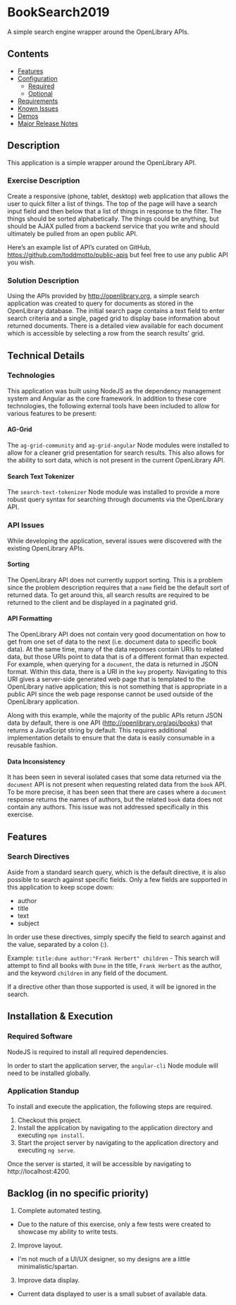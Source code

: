 # BookSearch2019

A simple search engine wrapper around the OpenLibrary APIs.

## Contents

- [Features](#Features)
- [Configuration](#Configurations)
  - [Required](#Required-Configurations)
  - [Optional](#Optional-Configurations)
- [Requirements](#Requirements)
- [Known Issues](#Known-Issues)
- [Demos](#Demos)
- [Major Release Notes](#Major-Release-Notes)

## Description

This application is a simple wrapper around the OpenLibrary API.

### Exercise Description

Create a responsive (phone, tablet, desktop) web application that allows the user to quick filter a list of things. The top of the page will have a search input field and then below that a list of things in response to the filter. The things should be sorted alphabetically. The things could be anything, but should be AJAX pulled from a backend service that you write and should ultimately be pulled from an open public API.

Here’s an example list of API’s curated on GitHub, https://github.com/toddmotto/public-apis but feel free to use any public API you wish.

### Solution Description

Using the APIs provided by http://openlibrary.org, a simple search application was created to query for documents as stored in the OpenLibrary database.  The initial search page contains a text field to enter search criteria and a single, paged grid to display base information about returned documents.  There is a detailed view available for each document which is accessible by selecting a row from the search results' grid.

## Technical Details

### Technologies

This application was built using NodeJS as the dependency management system and Angular as the core framework.  In addition to these core technologies, the following external tools have been included to allow for various features to be present:

#### AG-Grid

The `ag-grid-community` and `ag-grid-angular` Node modules were installed to allow for a cleaner grid presentation for search results.  This also allows for the ability to sort data, which is not present in the current OpenLibrary API.

#### Search Text Tokenizer

The `search-text-tokenizer` Node module was installed to provide a more robust query syntax for searching through documents via the OpenLibrary API.

### API Issues

While developing the application, several issues were discovered with the existing OpenLibrary APIs.

#### Sorting

The OpenLibrary API does not currently support sorting.  This is a problem since the problem description requires that a `name` field be the default sort of returned data.  To get around this, all search results are required to be returned to the client and be displayed in a paginated grid.

#### API Formatting

The OpenLibrary API does not contain very good documentation on how to get from one set of data to the next (i.e. document data to specific book data).  At the same time, many of the data reponses contain URIs to related data, but those URIs point to data that is of a different format than expected.  For example, when querying for a `document`, the data is returned in JSON format.  Within this data, there is a URI in the `key` property.  Navigating to this URI gives a server-side generated web page that is templated to the OpenLibrary native application; this is not something that is appropriate in a public API since the web page response cannot be used outside of the OpenLibrary application.

Along with this example, while the majority of the public APIs return JSON data by default, there is one API (http://openlibrary.org/api/books) that returns a JavaScript string by default.  This requires additional implementation details to ensure that the data is easily consumable in a reusable fashion.

#### Data Inconsistency

It has been seen in several isolated cases that some data returned via the `document` API is not present when requesting related data from the `book` API.  To be more precise, it has been seen that there are cases where a `document` response returns the names of authors, but the related `book` data does not contain any authors.  This issue was not addressed specifically in this exercise.

## Features

### Search Directives

Aside from a standard search query, which is the default directive, it is also possible to search against specific fields.  Only a few fields are supported in this application to keep scope down:

- author
- title
- text
- subject

In order use these directives, simply specify the field to search against and the value, separated by a colon (:).

Example:
`title:dune author:"Frank Herbert" children` - This search will attempt to find all books with `Dune` in the title, `Frank Herbert` as the author, and the keyword `children` in any field of the document.

If a directive other than those supported is used, it will be ignored in the search.

## Installation & Execution

### Required Software

NodeJS is required to install all required dependencies.

In order to start the application server, the `angular-cli` Node module will need to be installed globally.

### Application Standup

To install and execute the application, the following steps are required.

1. Checkout this project.
2. Install the application by navigating to the application directory and executing `npm install`.
3. Start the project server by navigating to the application directory and executing `ng serve`.

Once the server is started, it will be accessible by navigating to http://localhost:4200.

## Backlog (in no specific priority)

1. Complete automated testing.
- Due to the nature of this exercise, only a few tests were created to showcase my ability to write tests.
2. Improve layout.
- I'm not much of a UI/UX designer, so my designs are a little minimalistic/spartan.
3. Improve data display.
- Current data displayed to user is a small subset of available data.
